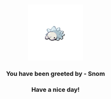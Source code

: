 <p align="center">
            <img src="https://raw.githubusercontent.com/PokeAPI/sprites/master/sprites/pokemon/872.png" width="150" height="150">
          </p>
          <h3 align="center">You have been greeted by - <b>Snom</b></h3>
          <h3 align="center">Have a nice day!</h3>
        
